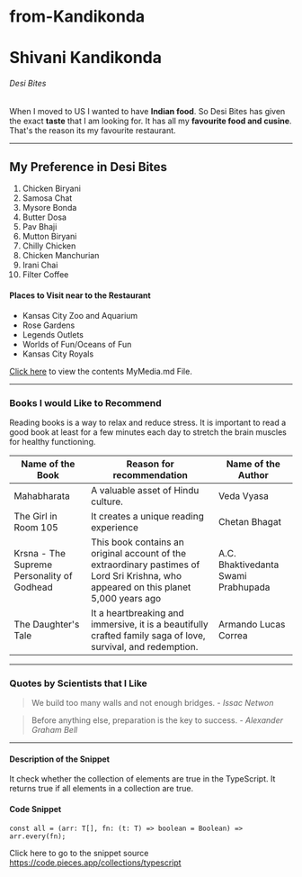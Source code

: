 # from-Kandikonda

# Shivani Kandikonda

###### Desi Bites
When I moved to US I wanted to have **Indian food**. 
So Desi Bites has given the exact **taste** that I am looking for. 
It has all my **favourite food and cusine**.
That's the reason its my favourite restaurant.

---
## My Preference in Desi Bites
1. Chicken Biryani
2. Samosa Chat
3. Mysore Bonda
4. Butter Dosa
5. Pav Bhaji
6. Mutton Biryani
7. Chilly Chicken
8. Chicken Manchurian
9. Irani Chai
10. Filter Coffee

#### Places to Visit near to the Restaurant
* Kansas City Zoo and Aquarium
* Rose Gardens
* Legends Outlets
* Worlds of Fun/Oceans of Fun
* Kansas City Royals

[Click here](MyMedia.md) to view the contents MyMedia.md File.

---
### Books I would Like to Recommend

Reading books is a way to relax and reduce stress. 
It is important to read a good book at least for a few minutes each day to stretch the brain muscles for healthy functioning.

| Name of the Book | Reason for recommendation | Name of the Author |
| --- | --- | --- |
| Mahabharata | A valuable asset of Hindu culture. | Veda Vyasa |
| The Girl in Room 105 |It creates a unique reading experience | Chetan Bhagat |
| Krsna - The Supreme Personality of Godhead | This book contains an original account of the extraordinary pastimes of Lord Sri Krishna, who appeared on this planet 5,000 years ago | A.C. Bhaktivedanta Swami Prabhupada |
| The Daughter's Tale | It a  heartbreaking and immersive, it is a beautifully crafted family saga of love, survival, and redemption. | Armando Lucas Correa |

---
### Quotes by Scientists that I Like

> We build too many walls and not enough bridges. - *_Issac Netwon_*

> Before anything else, preparation is the key to success. - *_Alexander Graham Bell_*

---

#### Description of the Snippet

It check whether the collection of elements are true in the TypeScript. It returns true if all elements in a collection are true. 

#### Code Snippet

```
const all = (arr: T[], fn: (t: T) => boolean = Boolean) => arr.every(fn);

```

Click here to go to  the snippet source <https://code.pieces.app/collections/typescript>
